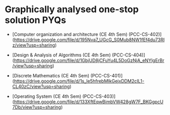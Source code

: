 # Graphically analysed one-stop solution PYQs

- [Computer organization and architecture (CE 4th Sem) (PCC-CS-402)]
(https://drive.google.com/file/d/195Nva7_UGcG_S0Mub8NW1fEf4du73Rlz/view?usp=sharing)

- [Design & Analysis of Algorithms (CE 4th Sem) (PCC-CS-404)]
(https://drive.google.com/file/d/1GbjUD8jCFuYu4L5DoGzNjA_eNYlgErBr/view?usp=sharing)

- [Discrete Mathematics (CE 4th Sem) (PCC-CS-401)]
(https://drive.google.com/file/d/1s_le5hfrebMIkGejxDDM2cIL1-CL40zC/view?usp=sharing)

- [Operating System (CE 4th Sem) (PCC-CS-403)]
(https://drive.google.com/file/d/133XftEqwBimbVW428gW7F_BKGgpcU7Db/view?usp=sharing)
